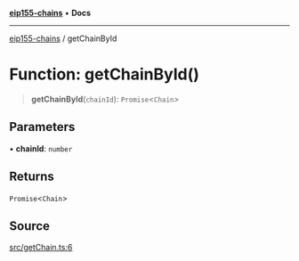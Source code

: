 [**eip155-chains**](../README.md) • **Docs**

***

[eip155-chains](../globals.md) / getChainById

# Function: getChainById()

> **getChainById**(`chainId`): `Promise`\<`Chain`\>

## Parameters

• **chainId**: `number`

## Returns

`Promise`\<`Chain`\>

## Source

[src/getChain.ts:6](https://github.com/ivanzzeth/eip155-chains/blob/d80903e392fb1cc93f7f2ffa6ece3d0d5c6e67ab/src/getChain.ts#L6)
